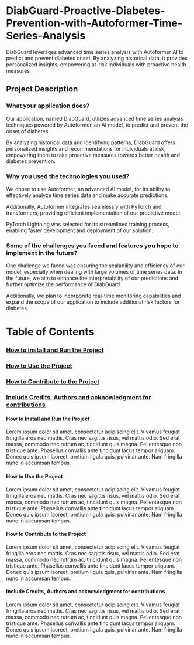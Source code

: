 # DiabGuard-Proactive-Diabetes-Prevention-with-Autoformer-Time-Series-Analysis
DiabGuard leverages advanced time series analysis with Autoformer AI to predict and prevent diabetes onset. By analyzing historical data, it provides personalized insights, empowering at-risk individuals with proactive health measures


## Project Description

### What your application does?

Our application, named DiabGuard, utilizes advanced time series analysis techniques powered by Autoformer, an AI model, to predict and prevent the onset of diabetes. 

By analyzing historical data and identifying patterns, DiabGuard offers personalized insights and recommendations for individuals at risk, empowering them to take proactive measures towards better health and diabetes prevention. 
 
### Why you used the technologies you used?

We chose to use Autoformer, an advanced AI model, for its ability to effectively analyze time series data and make accurate predictions. 

Additionally, Autoformer integrates seamlessly with PyTorch and transformers, providing efficient implementation of our predictive model. 

PyTorch Lightning was selected for its streamlined training process, enabling faster development and deployment of our solution.    
    
### Some of the challenges you faced and features you hope to implement in the future?

One challenge we faced was ensuring the scalability and efficiency of our model, especially when dealing with large volumes of time series data. In the future, we aim to enhance the interpretability of our predictions and further optimize the performance of DiabGuard. 

Additionally, we plan to incorporate real-time monitoring capabilities and expand the scope of our application to include additional risk factors for diabetes.



# Table of Contents
### [ How to Install and Run the Project ](#How_to_install)

### [ How to Use the Project ](#How_to_use)

### [ How to Contribute to the Project ](#how_to_contribute)

### [ Include Credits, Authors and acknowledgment for contributions ](#credits)


<a name="How_to_install">

#### How to Install and Run the Project

Lorem ipsum dolor sit amet, consectetur adipiscing elit. Vivamus feugiat fringilla eros nec mattis. Cras nec sagittis risus, vel mattis odio. Sed erat massa, commodo nec rutrum ac, tincidunt quis magna. Pellentesque non tristique ante. Phasellus convallis ante tincidunt lacus tempor aliquam. Donec quis ipsum laoreet, pretium ligula quis, pulvinar ante. Nam fringilla nunc in accumsan tempus. 

</a>

<a name="How_to_use">


#### How to Use the Project

Lorem ipsum dolor sit amet, consectetur adipiscing elit. Vivamus feugiat fringilla eros nec mattis. Cras nec sagittis risus, vel mattis odio. Sed erat massa, commodo nec rutrum ac, tincidunt quis magna. Pellentesque non tristique ante. Phasellus convallis ante tincidunt lacus tempor aliquam. Donec quis ipsum laoreet, pretium ligula quis, pulvinar ante. Nam fringilla nunc in accumsan tempus. 

</a>


<a name="how_to_contribute">


#### How to Contribute to the Project

Lorem ipsum dolor sit amet, consectetur adipiscing elit. Vivamus feugiat fringilla eros nec mattis. Cras nec sagittis risus, vel mattis odio. Sed erat massa, commodo nec rutrum ac, tincidunt quis magna. Pellentesque non tristique ante. Phasellus convallis ante tincidunt lacus tempor aliquam. Donec quis ipsum laoreet, pretium ligula quis, pulvinar ante. Nam fringilla nunc in accumsan tempus. 

</a>

<a name="credits">

#### Include Credits, Authors and acknowledgment for contributions

Lorem ipsum dolor sit amet, consectetur adipiscing elit. Vivamus feugiat fringilla eros nec mattis. Cras nec sagittis risus, vel mattis odio. Sed erat massa, commodo nec rutrum ac, tincidunt quis magna. Pellentesque non tristique ante. Phasellus convallis ante tincidunt lacus tempor aliquam. Donec quis ipsum laoreet, pretium ligula quis, pulvinar ante. Nam fringilla nunc in accumsan tempus. 

</a>

